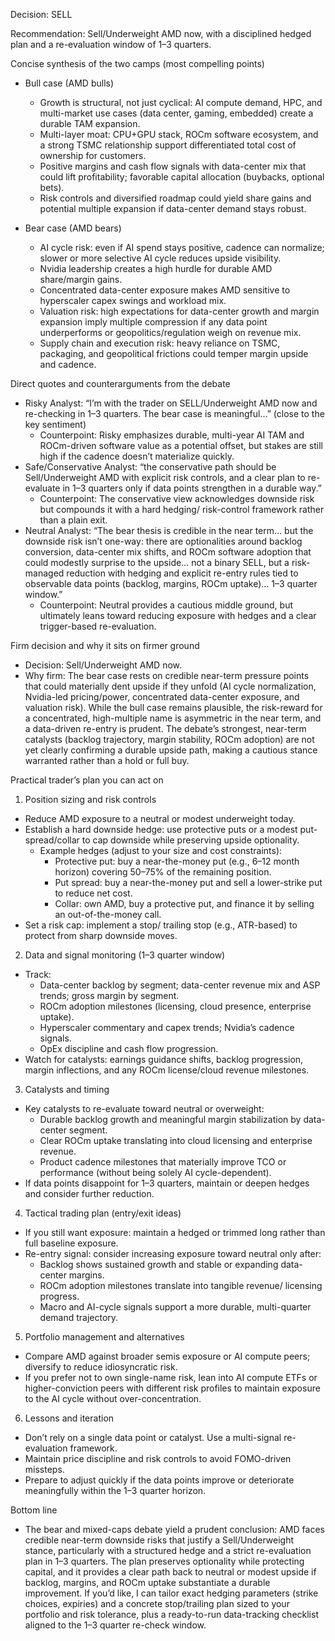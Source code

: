 Decision: SELL

Recommendation: Sell/Underweight AMD now, with a disciplined hedged plan and a re-evaluation window of 1–3 quarters.

Concise synthesis of the two camps (most compelling points)

- Bull case (AMD bulls)
  - Growth is structural, not just cyclical: AI compute demand, HPC, and multi-market use cases (data center, gaming, embedded) create a durable TAM expansion.
  - Multi-layer moat: CPU+GPU stack, ROCm software ecosystem, and a strong TSMC relationship support differentiated total cost of ownership for customers.
  - Positive margins and cash flow signals with data-center mix that could lift profitability; favorable capital allocation (buybacks, optional bets).
  - Risk controls and diversified roadmap could yield share gains and potential multiple expansion if data-center demand stays robust.

- Bear case (AMD bears)
  - AI cycle risk: even if AI spend stays positive, cadence can normalize; slower or more selective AI cycle reduces upside visibility.
  - Nvidia leadership creates a high hurdle for durable AMD share/margin gains.
  - Concentrated data-center exposure makes AMD sensitive to hyperscaler capex swings and workload mix.
  - Valuation risk: high expectations for data-center growth and margin expansion imply multiple compression if any data point underperforms or geopolitics/regulation weigh on revenue mix.
  - Supply chain and execution risk: heavy reliance on TSMC, packaging, and geopolitical frictions could temper margin upside and cadence.

Direct quotes and counterarguments from the debate
- Risky Analyst: “I’m with the trader on SELL/Underweight AMD now and re-checking in 1–3 quarters. The bear case is meaningful…” (close to the key sentiment)
  - Counterpoint: Risky emphasizes durable, multi-year AI TAM and ROCm-driven software value as a potential offset, but stakes are still high if the cadence doesn’t materialize quickly.
- Safe/Conservative Analyst: “the conservative path should be Sell/Underweight AMD with explicit risk controls, and a clear plan to re-evaluate in 1–3 quarters only if data points strengthen in a durable way.”
  - Counterpoint: The conservative view acknowledges downside risk but compounds it with a hard hedging/ risk-control framework rather than a plain exit.
- Neutral Analyst: “The bear thesis is credible in the near term… but the downside risk isn’t one-way: there are optionalities around backlog conversion, data-center mix shifts, and ROCm software adoption that could modestly surprise to the upside… not a binary SELL, but a risk-managed reduction with hedging and explicit re-entry rules tied to observable data points (backlog, margins, ROCm uptake)… 1–3 quarter window.”
  - Counterpoint: Neutral provides a cautious middle ground, but ultimately leans toward reducing exposure with hedges and a clear trigger-based re-evaluation.

Firm decision and why it sits on firmer ground
- Decision: Sell/Underweight AMD now.
- Why firm: The bear case rests on credible near-term pressure points that could materially dent upside if they unfold (AI cycle normalization, Nvidia-led pricing/power, concentrated data-center exposure, and valuation risk). While the bull case remains plausible, the risk-reward for a concentrated, high-multiple name is asymmetric in the near term, and a data-driven re-entry is prudent. The debate’s strongest, near-term catalysts (backlog trajectory, margin stability, ROCm adoption) are not yet clearly confirming a durable upside path, making a cautious stance warranted rather than a hold or full buy.

Practical trader’s plan you can act on

1) Position sizing and risk controls
- Reduce AMD exposure to a neutral or modest underweight today.
- Establish a hard downside hedge: use protective puts or a modest put-spread/collar to cap downside while preserving upside optionality.
  - Example hedges (adjust to your size and cost constraints):
    - Protective put: buy a near-the-money put (e.g., 6–12 month horizon) covering 50–75% of the remaining position.
    - Put spread: buy a near-the-money put and sell a lower-strike put to reduce net cost.
    - Collar: own AMD, buy a protective put, and finance it by selling an out-of-the-money call.
- Set a risk cap: implement a stop/ trailing stop (e.g., ATR-based) to protect from sharp downside moves.

2) Data and signal monitoring (1–3 quarter window)
- Track:
  - Data-center backlog by segment; data-center revenue mix and ASP trends; gross margin by segment.
  - ROCm adoption milestones (licensing, cloud presence, enterprise uptake).
  - Hyperscaler commentary and capex trends; Nvidia’s cadence signals.
  - OpEx discipline and cash flow progression.
- Watch for catalysts: earnings guidance shifts, backlog progression, margin inflections, and any ROCm license/cloud revenue milestones.

3) Catalysts and timing
- Key catalysts to re-evaluate toward neutral or overweight:
  - Durable backlog growth and meaningful margin stabilization by data-center segment.
  - Clear ROCm uptake translating into cloud licensing and enterprise revenue.
  - Product cadence milestones that materially improve TCO or performance (without being solely AI cycle-dependent).
- If data points disappoint for 1–3 quarters, maintain or deepen hedges and consider further reduction.

4) Tactical trading plan (entry/exit ideas)
- If you still want exposure: maintain a hedged or trimmed long rather than full baseline exposure.
- Re-entry signal: consider increasing exposure toward neutral only after:
  - Backlog shows sustained growth and stable or expanding data-center margins.
  - ROCm adoption milestones translate into tangible revenue/ licensing progress.
  - Macro and AI-cycle signals support a more durable, multi-quarter demand trajectory.

5) Portfolio management and alternatives
- Compare AMD against broader semis exposure or AI compute peers; diversify to reduce idiosyncratic risk.
- If you prefer not to own single-name risk, lean into AI compute ETFs or higher-conviction peers with different risk profiles to maintain exposure to the AI cycle without over-concentration.

6) Lessons and iteration
- Don’t rely on a single data point or catalyst. Use a multi-signal re-evaluation framework.
- Maintain price discipline and risk controls to avoid FOMO-driven missteps.
- Prepare to adjust quickly if the data points improve or deteriorate meaningfully within the 1–3 quarter horizon.

Bottom line
- The bear and mixed-caps debate yield a prudent conclusion: AMD faces credible near-term downside risks that justify a Sell/Underweight stance, particularly with a structured hedge and a strict re-evaluation plan in 1–3 quarters. The plan preserves optionality while protecting capital, and it provides a clear path back to neutral or modest upside if backlog, margins, and ROCm uptake substantiate a durable improvement. If you’d like, I can tailor exact hedging parameters (strike choices, expiries) and a concrete stop/trailing plan sized to your portfolio and risk tolerance, plus a ready-to-run data-tracking checklist aligned to the 1–3 quarter re-check window.